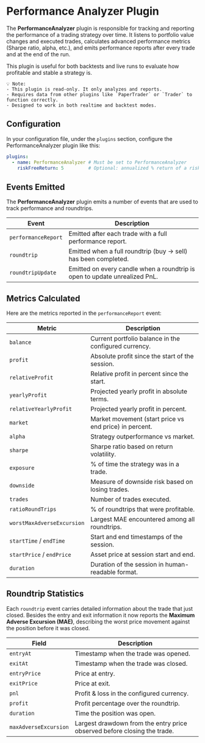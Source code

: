 # Performance Analyzer Plugin

The **PerformanceAnalyzer** plugin is responsible for tracking and reporting the performance of a trading strategy over time. It listens to portfolio value changes and executed trades, calculates advanced performance metrics (Sharpe ratio, alpha, etc.), and emits performance reports after every trade and at the end of the run.

This plugin is useful for both backtests and live runs to evaluate how profitable and stable a strategy is.

```
💡 Note:
- This plugin is read-only. It only analyzes and reports.
- Requires data from other plugins like `PaperTrader` or `Trader` to function correctly.
- Designed to work in both realtime and backtest modes.
```

## Configuration

In your configuration file, under the `plugins` section, configure the PerformanceAnalyzer plugin like this:

```yaml
plugins:
  - name: PerformanceAnalyzer # Must be set to PerformanceAnalyzer
    riskFreeReturn: 5         # Optional: annualized % return of a risk-free asset (e.g., government bonds)
```

## Events Emitted

The **PerformanceAnalyzer** plugin emits a number of events that are used to track performance and roundtrips.

| Event                 | Description                                                                 |
|-----------------------|-----------------------------------------------------------------------------|
| `performanceReport`   | Emitted after each trade with a full performance report.                    |
| `roundtrip`           | Emitted when a full roundtrip (buy → sell) has been completed.              |
| `roundtripUpdate`     | Emitted on every candle when a roundtrip is open to update unrealized PnL.  |


## Metrics Calculated

Here are the metrics reported in the `performanceReport` event:

| Metric                    | Description                                           |
|---------------------------|-------------------------------------------------------|
| `balance`                 | Current portfolio balance in the configured currency. |
| `profit`                  | Absolute profit since the start of the session.       |
| `relativeProfit`          | Relative profit in percent since the start.           |
| `yearlyProfit`            | Projected yearly profit in absolute terms.            |
| `relativeYearlyProfit`    | Projected yearly profit in percent.                   |
| `market`                  | Market movement (start price vs end price) in percent.|
| `alpha`                   | Strategy outperformance vs market.                    |
| `sharpe`                  | Sharpe ratio based on return volatility.              |
| `exposure`                | % of time the strategy was in a trade.                |
| `downside`                | Measure of downside risk based on losing trades.      |
| `trades`                  | Number of trades executed.                            |
| `ratioRoundTrips`         | % of roundtrips that were profitable. |
| `worstMaxAdverseExcursion` | Largest MAE encountered among all roundtrips. |
| `startTime` / `endTime`   | Start and end timestamps of the session.              |
| `startPrice` / `endPrice` | Asset price at session start and end.                 |
| `duration`                | Duration of the session in human-readable format.     |

## Roundtrip Statistics

Each `roundtrip` event carries detailed information about the trade that just closed. Besides the entry and exit information it now reports the **Maximum Adverse Excursion (MAE)**, describing the worst price movement against the position before it was closed.

| Field                 | Description                                                              |
|-----------------------|--------------------------------------------------------------------------|
| `entryAt`             | Timestamp when the trade was opened.                                     |
| `exitAt`              | Timestamp when the trade was closed.                                     |
| `entryPrice`          | Price at entry.                                                          |
| `exitPrice`           | Price at exit.                                                           |
| `pnl`                 | Profit & loss in the configured currency.                                |
| `profit`              | Profit percentage over the roundtrip.                                    |
| `duration`            | Time the position was open.                                              |
| `maxAdverseExcursion` | Largest drawdown from the entry price observed before closing the trade. |
